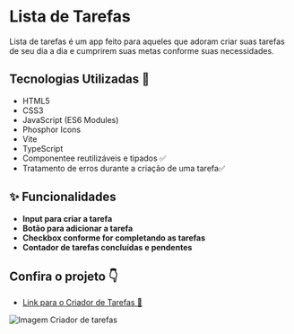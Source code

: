 <h1>Lista de Tarefas</h1>

<p>Lista de tarefas é um app feito para aqueles que adoram criar suas tarefas de seu dia a dia e cumprirem suas metas conforme suas necessidades.</p>

<h2>Tecnologias Utilizadas 🚀</h2>
<ul>
  <li>HTML5</li>
  <li>CSS3</li>
  <li>JavaScript (ES6 Modules)</li>
  <li>Phosphor Icons</li>
  <li>Vite</li>
  <li>TypeScript</li>
  <li>Componentee reutilizáveis e tipados ✅</li>
  <li>Tratamento de erros durante a criação de uma tarefa✅</li>
  
</ul>

## ✨ Funcionalidades
- **Input para criar a tarefa**
- **Botão para adicionar a tarefa**
- **Checkbox conforme for completando as tarefas**
- **Contador de tarefas concluídas e pendentes**

<h2>Confira o projeto 👇</h2>

<ul>
  <li>
    <a href="https://criadordetarefas.netlify.app/" target="_blank">
      Link para o Criador de Tarefas 🚀
    </a>
  </li>
</ul>

<img 
  src="file:///C:/Users/aliso/Pictures/Screenshots/Captura%20de%20Tela%20(56).png" 
  alt="Imagem Criador de tarefas"
/>
